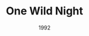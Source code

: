 ---
layout: productions
title: One Wild Night
date: 1992
Genres: 
- Play
Theatre: Orange Park Community Theatre
showtimes:
cast:
crew:
- Director: Michael Lipp
external_links:
---